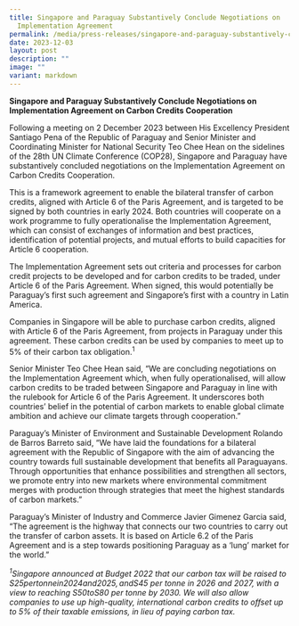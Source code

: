 ```yaml
---
title: Singapore and Paraguay Substantively Conclude Negotiations on
  Implementation Agreement
permalink: /media/press-releases/singapore-and-paraguay-substantively-conclude-negotations-on-ia/
date: 2023-12-03
layout: post
description: ""
image: ""
variant: markdown
---
```

**Singapore and Paraguay Substantively Conclude Negotiations on Implementation Agreement on Carbon Credits Cooperation**

Following a meeting on 2 December 2023 between His Excellency 
President Santiago Pena of the Republic of Paraguay and Senior Minister and Coordinating Minister for National Security Teo Chee Hean on the sidelines of the 28th UN Climate Conference (COP28), Singapore and Paraguay have substantively concluded negotiations on the Implementation Agreement on Carbon Credits Cooperation. 

This is a framework agreement to enable the bilateral transfer of carbon 
credits, aligned with Article 6 of the Paris Agreement, and is targeted to be 
signed by both countries in early 2024. Both countries will cooperate on a work programme to fully operationalise the Implementation Agreement, which can consist of exchanges of information and best practices, identification of potential projects, and mutual efforts to build capacities for Article 6 cooperation.

The Implementation Agreement sets out criteria and processes for 
carbon credit projects to be developed and for carbon credits to be traded, 
under Article 6 of the Paris Agreement. When signed, this would potentially be Paraguay’s first such agreement and Singapore’s first with a country in Latin America.

Companies in Singapore will be able to purchase carbon credits, aligned 
with Article 6 of the Paris Agreement, from projects in Paraguay under this 
agreement. These carbon credits can be used by companies to meet up to 5% of their carbon tax obligation.<sup>1</sup>

Senior Minister Teo Chee Hean said, “We are concluding negotiations 
on the Implementation Agreement which, when fully operationalised, will allow carbon credits to be traded between Singapore and Paraguay in line with the rulebook for Article 6 of the Paris Agreement. It underscores both countries’ belief in the potential of carbon markets to enable global climate ambition and achieve our climate targets through cooperation.”

Paraguay’s Minister of Environment and Sustainable Development 
Rolando de Barros Barreto said, “We have laid the foundations for a bilateral 
agreement with the Republic of Singapore with the aim of advancing the country towards full sustainable development that benefits all Paraguayans. 
Through opportunities that enhance possibilities and strengthen all sectors, we promote entry into new markets where environmental commitment merges with production through strategies that meet the highest standards of carbon markets.”

Paraguay’s Minister of Industry and Commerce Javier Gimenez Garcia 
said, “The agreement is the highway that connects our two countries to carry out the transfer of carbon assets. It is based on Article 6.2 of the Paris 
Agreement and is a step towards positioning Paraguay as a ‘lung’ market for 
the world.”


*<sup>1</sup>Singapore announced at Budget 2022 that our carbon tax will be raised to S$25 per tonne in 2024 and 2025, and S$45 per tonne in 2026 and 2027, with a view to reaching S$50 to S$80 per tonne by 2030. We will also allow companies to use up high-quality, international carbon credits to offset up to 5% of their taxable emissions, in lieu of paying carbon tax.*